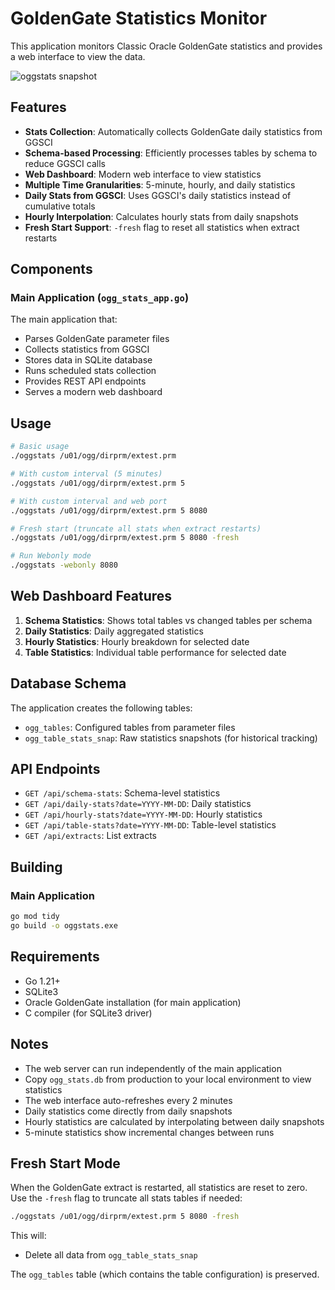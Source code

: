 # GoldenGate Statistics Monitor

This application monitors Classic Oracle GoldenGate statistics and provides a web interface to view the data.

![oggstats snapshot](https://github.com/molixsoft-byte/oggstats/images/oggstats_snapshot.png)

## Features

- **Stats Collection**: Automatically collects GoldenGate daily statistics from GGSCI
- **Schema-based Processing**: Efficiently processes tables by schema to reduce GGSCI calls
- **Web Dashboard**: Modern web interface to view statistics
- **Multiple Time Granularities**: 5-minute, hourly, and daily statistics
- **Daily Stats from GGSCI**: Uses GGSCI's daily statistics instead of cumulative totals
- **Hourly Interpolation**: Calculates hourly stats from daily snapshots
- **Fresh Start Support**: `-fresh` flag to reset all statistics when extract restarts

## Components

### Main Application (`ogg_stats_app.go`)
The main application that:
- Parses GoldenGate parameter files
- Collects statistics from GGSCI
- Stores data in SQLite database
- Runs scheduled stats collection
- Provides REST API endpoints
- Serves a modern web dashboard


## Usage

```bash
# Basic usage
./oggstats /u01/ogg/dirprm/extest.prm

# With custom interval (5 minutes)
./oggstats /u01/ogg/dirprm/extest.prm 5

# With custom interval and web port
./oggstats /u01/ogg/dirprm/extest.prm 5 8080

# Fresh start (truncate all stats when extract restarts)
./oggstats /u01/ogg/dirprm/extest.prm 5 8080 -fresh

# Run Webonly mode
./oggstats -webonly 8080
```

## Web Dashboard Features

1. **Schema Statistics**: Shows total tables vs changed tables per schema
2. **Daily Statistics**: Daily aggregated statistics
3. **Hourly Statistics**: Hourly breakdown for selected date
4. **Table Statistics**: Individual table performance for selected date

## Database Schema

The application creates the following tables:

- `ogg_tables`: Configured tables from parameter files
- `ogg_table_stats_snap`: Raw statistics snapshots (for historical tracking)

## API Endpoints

- `GET /api/schema-stats`: Schema-level statistics
- `GET /api/daily-stats?date=YYYY-MM-DD`: Daily statistics
- `GET /api/hourly-stats?date=YYYY-MM-DD`: Hourly statistics
- `GET /api/table-stats?date=YYYY-MM-DD`: Table-level statistics
- `GET /api/extracts`: List extracts

## Building

### Main Application
```bash
go mod tidy
go build -o oggstats.exe
```


## Requirements

- Go 1.21+
- SQLite3
- Oracle GoldenGate installation (for main application)
- C compiler (for SQLite3 driver)

## Notes

- The web server can run independently of the main application
- Copy `ogg_stats.db` from production to your local environment to view statistics
- The web interface auto-refreshes every 2 minutes
- Daily statistics come directly from daily snapshots
- Hourly statistics are calculated by interpolating between daily snapshots
- 5-minute statistics show incremental changes between runs

## Fresh Start Mode

When the GoldenGate extract is restarted, all statistics are reset to zero. Use the `-fresh` flag to truncate all stats tables if needed:

```bash
./oggstats /u01/ogg/dirprm/extest.prm 5 8080 -fresh
```

This will:
- Delete all data from `ogg_table_stats_snap`

The `ogg_tables` table (which contains the table configuration) is preserved.


